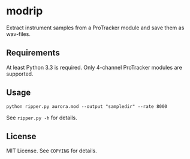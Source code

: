 # modrip

Extract instrument samples from a ProTracker module and save them as wav-files.

## Requirements

At least Python 3.3 is required. Only 4-channel ProTracker modules are supported.

## Usage
	python ripper.py aurora.mod --output "sampledir" --rate 8000

See `ripper.py -h` for details.

## License

MIT License. See `COPYING` for details.

